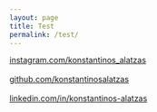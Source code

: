 ```yaml
---
layout: page
title: Test
permalink: /test/
---
```


<a href="https://www.instagram.com/konstantinos_alatzas">instagram.com/konstantinos_alatzas</a><br>
<br>
<a href="https://www.github.com/konstantinosalatzas">github.com/konstantinosalatzas</a><br>
<br>
<a href="https://www.linkedin.com/in/konstantinos-alatzas">linkedin.com/in/konstantinos-alatzas</a><br>
